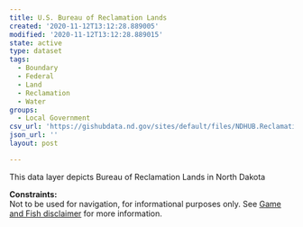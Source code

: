 ```yaml
---
title: U.S. Bureau of Reclamation Lands
created: '2020-11-12T13:12:28.889005'
modified: '2020-11-12T13:12:28.889015'
state: active
type: dataset
tags:
  - Boundary
  - Federal
  - Land
  - Reclamation
  - Water
groups:
  - Local Government
csv_url: 'https://gishubdata.nd.gov/sites/default/files/NDHUB.ReclamationLands_0.csv'
json_url: ''
layout: post

---
```

<p>This data layer depicts Bureau of Reclamation Lands in North Dakota</p>
<p><strong>Constraints:</strong><br />
Not to be used for navigation, for informational purposes only. See <a href="/game-and-fish-department-disclaimer">Game and Fish disclaimer</a> for more information.</p>

